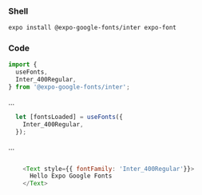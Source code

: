 ### Shell
```sh
expo install @expo-google-fonts/inter expo-font
```

### Code
```js
import {
  useFonts,
  Inter_400Regular,
} from '@expo-google-fonts/inter';
```
...

```js
  let [fontsLoaded] = useFonts({
    Inter_400Regular,
  });
```
...

```js

    <Text style={{ fontFamily: 'Inter_400Regular'}}>
      Hello Expo Google Fonts
    </Text>

```
